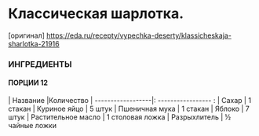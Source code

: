 # Классическая шарлотка. 
[оригинал] https://eda.ru/recepty/vypechka-deserty/klassicheskaja-sharlotka-21916
### ИНГРЕДИЕНТЫ
#### ПОРЦИИ 12
|  Название         |Количество
| ------------------|: ----------------- :
|  Сахар  			|	1 стакан
|  Куриное яйцо		|    5 штук
|  Пшеничная мука	|	1 стакан
|  Яблоко			|	7 штук
|  Растительное масло |	1 столовая ложка
|  Разрыхлитель	      | 	½ чайные ложки